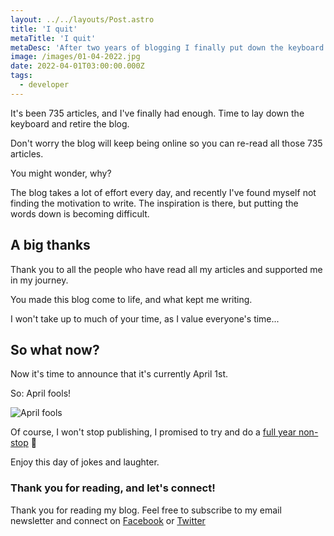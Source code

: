 ```yaml
---
layout: ../../layouts/Post.astro
title: 'I quit'
metaTitle: 'I quit'
metaDesc: 'After two years of blogging I finally put down the keyboard'
image: /images/01-04-2022.jpg
date: 2022-04-01T03:00:00.000Z
tags:
  - developer
---
```


It's been 735 articles, and I've finally had enough.
Time to lay down the keyboard and retire the blog.

Don't worry the blog will keep being online so you can re-read all those 735 articles.

You might wonder, why?

The blog takes a lot of effort every day, and recently I've found myself not finding the motivation to write.
The inspiration is there, but putting the words down is becoming difficult.

## A big thanks

Thank you to all the people who have read all my articles and supported me in my journey.

You made this blog come to life, and what kept me writing.

I won't take up to much of your time, as I value everyone's time...

## So what now?

Now it's time to announce that it's currently April 1st.

So: April fools!

![April fools](https://media.giphy.com/media/bvhj7zqJ11RjG/giphy.gif)

Of course, I won't stop publishing, I promised to try and do a [full year non-stop](https://daily-dev-tips.com/posts/i-received-a-letter-from-myself/) 🤘

Enjoy this day of jokes and laughter.

### Thank you for reading, and let's connect!

Thank you for reading my blog. Feel free to subscribe to my email newsletter and connect on [Facebook](https://www.facebook.com/DailyDevTipsBlog) or [Twitter](https://twitter.com/DailyDevTips1)
